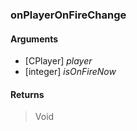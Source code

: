 ### onPlayerOnFireChange

#### Arguments

- [CPlayer] *player*
- [integer] *isOnFireNow*

#### Returns
> Void

